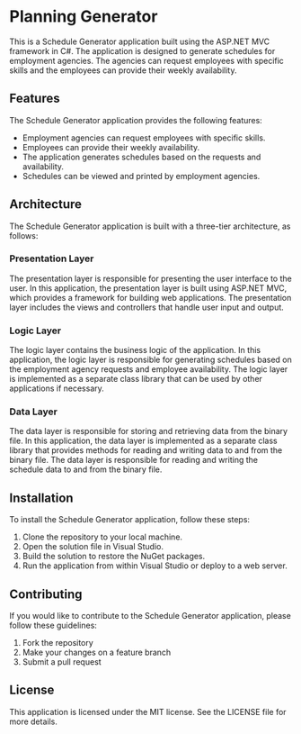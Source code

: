 # Planning Generator 

This is a Schedule Generator application built using the ASP.NET MVC framework in C#. The application is designed to generate schedules for employment agencies. The agencies can request employees with specific skills and the employees can provide their weekly availability.

## Features

The Schedule Generator application provides the following features:

- Employment agencies can request employees with specific skills.
- Employees can provide their weekly availability.
- The application generates schedules based on the requests and availability.
- Schedules can be viewed and printed by employment agencies.

## Architecture

The Schedule Generator application is built with a three-tier architecture, as follows:

### Presentation Layer

The presentation layer is responsible for presenting the user interface to the user. In this application, the presentation layer is built using ASP.NET MVC, which provides a framework for building web applications. The presentation layer includes the views and controllers that handle user input and output.

### Logic Layer

The logic layer contains the business logic of the application. In this application, the logic layer is responsible for generating schedules based on the employment agency requests and employee availability. The logic layer is implemented as a separate class library that can be used by other applications if necessary.

### Data Layer

The data layer is responsible for storing and retrieving data from the binary file. In this application, the data layer is implemented as a separate class library that provides methods for reading and writing data to and from the binary file. The data layer is responsible for reading and writing the schedule data to and from the binary file.

## Installation

To install the Schedule Generator application, follow these steps:

1. Clone the repository to your local machine.
2. Open the solution file in Visual Studio.
3. Build the solution to restore the NuGet packages.
4. Run the application from within Visual Studio or deploy to a web server.

## Contributing

If you would like to contribute to the Schedule Generator application, please follow these guidelines:

1. Fork the repository
2. Make your changes on a feature branch
3. Submit a pull request

## License

This application is licensed under the MIT license. See the LICENSE file for more details.
